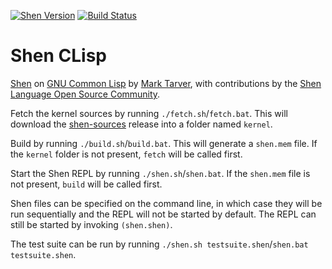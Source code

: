 [![Shen Version](https://img.shields.io/badge/shen-20.0-blue.svg)](https://github.com/Shen-Language)
[![Build Status](https://travis-ci.org/Shen-Language/shen-clisp.svg?branch=master)](https://travis-ci.org/Shen-Language/shen-clisp)

# Shen CLisp

[Shen](http://www.shenlanguage.org) on [GNU Common Lisp](http://www.clisp.org/) by [Mark Tarver](http://marktarver.com/), with contributions by the [Shen Language Open Source Community](https://github.com/Shen-Language).

Fetch the kernel sources by running `./fetch.sh`/`fetch.bat`. This will download the [shen-sources](https://github.com/Shen-Language/shen-sources) release into a folder named `kernel`.

Build by running `./build.sh`/`build.bat`. This will generate a `shen.mem` file. If the `kernel` folder is not present, `fetch` will be called first.

Start the Shen REPL by running `./shen.sh`/`shen.bat`. If the `shen.mem` file is not present, `build` will be called first.

Shen files can be specified on the command line, in which case they will be run sequentially and the REPL will not be started by default. The REPL can still be started by invoking `(shen.shen)`.

The test suite can be run by running `./shen.sh testsuite.shen`/`shen.bat testsuite.shen`.
